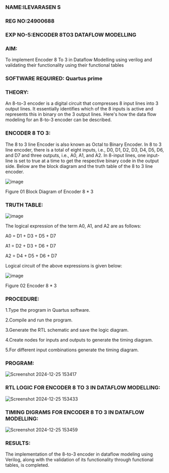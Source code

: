 ### NAME:ILEVARASEN S

### REG NO:24900688

### EXP NO-5:ENCODER 8TO3 DATAFLOW MODELLING

### AIM:

To implement  Encoder 8 To 3 in Dataflow Modelling using verilog and validating their functionality using their functional tables

### SOFTWARE REQUIRED: Quartus prime

### THEORY:

An 8-to-3 encoder is a digital circuit that compresses 8 input lines into 3 output lines. It essentially identifies which of the 8 inputs is active and represents this in binary on the 3 output lines. Here's how the data flow modeling for an 8-to-3 encoder can be described.


### ENCODER 8 TO 3:

The 8 to 3 line Encoder is also known as Octal to Binary Encoder. In 8 to 3 line encoder, there is a total of eight inputs, i.e., D0, D1, D2, D3, D4, D5, D6, and D7 and three outputs, i.e., A0, A1, and A2. In 8-input lines, one input-line is set to true at a time to get the respective binary code in the output side. Below are the block diagram and the truth table of the 8 to 3 line encoder.

![image](https://github.com/naavaneetha/ENCODER8TO3DATAFLOW/assets/154305477/0bc242c1-eb9e-4c47-afe5-30428470efc3)

Figure 01  Block Diagram of Encoder 8 * 3

### TRUTH TABLE:

![image](https://github.com/naavaneetha/ENCODER8TO3DATAFLOW/assets/154305477/35496b14-ae6e-4cd1-9abd-d6736b576575)

The logical expression of the term A0, A1, and A2 are as follows:

A0 = D1 + D3 + D5 + D7

A1 = D2 + D3 + D6 + D7

A2 = D4 + D5 + D6 + D7

Logical circuit of the above expressions is given below:

![image](https://github.com/naavaneetha/ENCODER8TO3DATAFLOW/assets/154305477/95acaee6-c873-4c75-89eb-ef09fb158053)

Figure 02  Encoder 8 * 3

### PROCEDURE:

1.Type the program in Quartus software.

2.Compile and run the program.

3.Generate the RTL schematic and save the logic diagram.

4.Create nodes for inputs and outputs to generate the timing diagram.

5.For different input combinations generate the timing diagram.


### PROGRAM:

![Screenshot 2024-12-25 153417](https://github.com/user-attachments/assets/ba641f54-2cdb-4aaa-88b9-c12803015c76)


### RTL LOGIC FOR ENCODER 8 TO 3 IN DATAFLOW MODELLING:

![Screenshot 2024-12-25 153433](https://github.com/user-attachments/assets/7baef4f5-8331-4807-b347-e9f188771ad7)


### TIMING DIGRAMS FOR  ENCODER 8 TO 3 IN DATAFLOW MODELLING:

![Screenshot 2024-12-25 153459](https://github.com/user-attachments/assets/3858ac65-f9ac-4e96-965f-7863fe26a121)

### RESULTS:

The implementation of the 8-to-3 encoder in dataflow modeling using Verilog, along with the validation of its functionality through functional tables, is completed.




